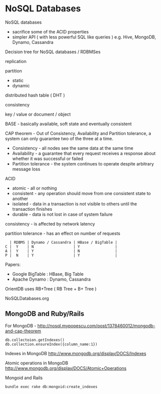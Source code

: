 # NoSQL Databases

NoSQL databases

 - sacrifice some of the ACID properties
 - simpler API ( with less powerful SQL like queries ) e.g. Hive, MongoDB, Dynamo, Cassandra

Decision tree for NoSQL databases / RDBMSes

replication

partition

 - static
 - dynamic

distributed hash table ( DHT ) 

consistency

key / value or document / object

BASE - basically available, soft state and eventually consistent

CAP theorem - Out of Consistency, Availability and Partition tolerance, a system can only guarantee two of the three at a time.

 - Consistency - all nodes see the same data at the same time
 - Availability - a guarantee that every request receives a response about whether it was successful or failed
 - Partition tolerance - the system continues to operate despite arbitrary message loss

ACID

 - atomic - all or nothing
 - consistent - any operation should move from one consistent state to another
 - isolated - data in a transaction is not visible to others until the transaction finishes
 - durable - data is not lost in case of system failure

consistency - is affected by network latency

partition tolerance - has an effect on number of requests

      | RDBMS | Dynamo / Cassandra | HBase / BigTable |
    C |  Y    | N                  | Y                |
    A |  Y    | Y                  | N                |
    P |  N    | Y                  | Y                |
    


Papers:

 - Google BigTable : HBase, Big Table
 - Apache Dynamo : Dynamo, Cassandra

OrientDB uses RB+Tree ( RB Tree + B+ Tree )

NoSQLDatabases.org


## MongoDB and Ruby/Rails

For MongoDB - <http://nosql.mypopescu.com/post/1378460012/mongodb-and-cap-theorem>

    db.collectoion.getIndexes()
    db.collection.ensureIndex({column_name:1})

Indexes in MongoDB <http://www.mongodb.org/display/DOCS/Indexes>

Atomic operations in MongoDB <http://www.mongodb.org/display/DOCS/Atomic+Operations>

Mongoid and Rails

    bundle exec rake db:mongoid:create_indexes
